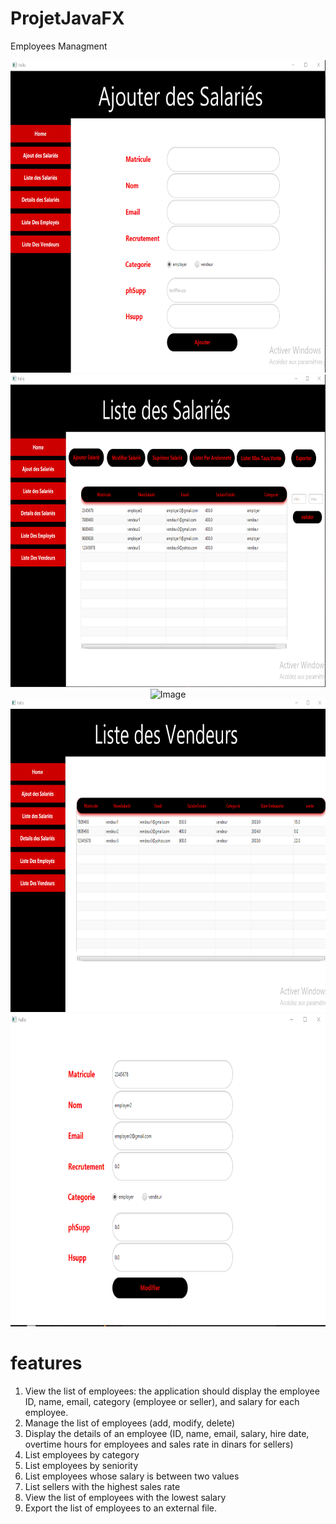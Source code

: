# ProjetJavaFX
Employees Managment

<p align="center">
    <img src="screenshots/1.png" alt="Image" height="500" />
    <img src="screenshots/2.png" alt="Image" height="500" />
    <img src="screenshots/3.jpg" alt="Image" height="500" />
    <img src="screenshots/4.png" alt="Image" height="500" />
    <img src="screenshots/5.png" alt="Image" height="500" />
  
  
</p>

# features
1. View the list of employees: the application should display the employee ID, name, email, category (employee or seller), and salary for each employee.
2. Manage the list of employees (add, modify, delete)
3. Display the details of an employee (ID, name, email, salary, hire date, overtime hours for employees and sales rate in dinars for sellers)
4. List employees by category
5. List employees by seniority
6. List employees whose salary is between two values
7. List sellers with the highest sales rate
8. View the list of employees with the lowest salary
9. Export the list of employees to an external file.
